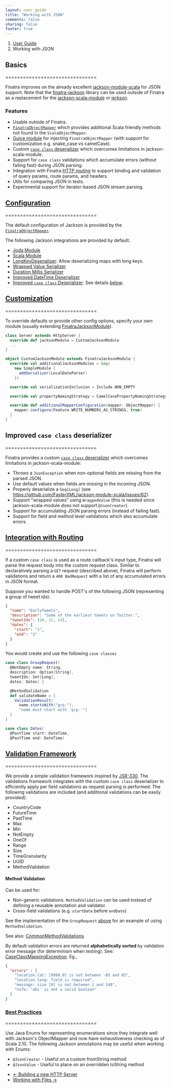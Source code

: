 ```yaml
---
layout: user_guide
title: "Working with JSON"
comments: false
sharing: false
footer: true
---
```


<ol class="breadcrumb">
  <li><a href="/finatra/user-guide">User Guide</a></li>
  <li class="active">Working with JSON</li>
</ol>

## Basics
===============================

Finatra improves on the already excellent [jackson-module-scala](https://github.com/FasterXML/jackson-module-scala) for JSON support. Note that the [finatra-jackson](https://github.com/FasterXML/jackson) library can be used outside of Finatra as a replacement for the [jackson-scala-module](https://github.com/FasterXML/jackson-module-scala) or [jerkson](https://github.com/codahale/jerkson).

### Features

* Usable outside of Finatra.
* [`FinatraObjectMapper`](https://github.com/twitter/finatra/blob/master/jackson/src/main/scala/com/twitter/finatra/json/FinatraObjectMapper.scala) which provides additional Scala friendly methods not found in the `ScalaObjectMapper`.
* [Guice module](https://github.com/twitter/finatra/blob/master/jackson/src/main/scala/com/twitter/finatra/json/modules/FinatraJacksonModule.scala) for injecting `FinatraObjectMapper` (with support for customization e.g. snake_case vs camelCase).
* Custom [`case class` deserializer](https://github.com/twitter/finatra/blob/master/jackson/src/main/scala/com/twitter/finatra/json/internal/caseclass/jackson/FinatraCaseClassDeserializer.scala) which overcomes limitations in jackson-scala-module.
* Support for `case class` validations which accumulate errors (without failing fast) during JSON parsing.
* Integration with Finatra [HTTP routing](/finatra/user-guide/routing-json) to support binding and validation of query params, route params, and headers.
* Utils for comparing JSON in tests.
* Experimental support for iterator-based JSON stream parsing.

## <a class="anchor" name="configuration" href="#configuration">Configuration</a>
===============================

The default configuration of Jackson is provided by the [`FinatraObjectMapper`](https://github.com/twitter/finatra/blob/master/jackson/src/main/scala/com/twitter/finatra/json/FinatraObjectMapper.scala).

The following Jackson integrations are provided by default:

* [Joda Module](https://github.com/FasterXML/jackson-datatype-joda/blob/master/src/main/java/com/fasterxml/jackson/datatype/joda/JodaModule.java)
* [Scala Module](https://github.com/FasterXML/jackson-module-scala/blob/master/src/main/java/com/fasterxml/jackson/module/scala/ScalaModule.java)
* [LongKeyDeserializer](https://github.com/twitter/finatra/blob/master/jackson/src/main/scala/com/twitter/finatra/json/internal/serde/LongKeyDeserializer.scala): Allow deserializing maps with long keys.
* [Wrapped Value Serializer](https://github.com/twitter/finatra/blob/master/jackson/src/main/scala/com/twitter/finatra/json/internal/caseclass/wrapped/WrappedValueSerializer.scala)
* [Duration Millis Serializer](https://github.com/twitter/finatra/blob/master/jackson/src/main/scala/com/twitter/finatra/json/internal/serde/DurationMillisSerializer.scala)
* [Improved DateTime Deserializer](https://github.com/twitter/finatra/blob/master/jackson/src/main/scala/com/twitter/finatra/json/internal/serde/FinatraDatetimeDeserializer.scala)
* [Improved `case class` Deserializer](https://github.com/twitter/finatra/blob/master/jackson/src/main/scala/com/twitter/finatra/json/internal/caseclass/jackson/FinatraCaseClassDeserializer.scala): See details [below](#case-class-deserializer).

## <a class="anchor" name="jackson-customization" href="#jackson-customization">Customization</a>
===============================

To override defaults or provide other config options, specify your own module (usually extending [FinatraJacksonModule](https://github.com/twitter/finatra/blob/master/jackson/src/main/scala/com/twitter/finatra/json/modules/FinatraJacksonModule.scala)).

```scala
class Server extends HttpServer {
  override def jacksonModule = CustomJacksonModule
  ...
}

object CustomJacksonModule extends FinatraJacksonModule {
  override val additionalJacksonModules = Seq(
    new SimpleModule {
      addSerializer(LocalDateParser)
    })

  override val serializationInclusion = Include.NON_EMPTY

  override val propertyNamingStrategy = CamelCasePropertyNamingStrategy

  override def additionalMapperConfiguration(mapper: ObjectMapper) {
    mapper.configure(Feature.WRITE_NUMBERS_AS_STRINGS, true)
  }
}
```
<div></div>

## Improved `case class` deserializer
===============================

Finatra provides a custom [`case class` deserializer](https://github.com/twitter/finatra/blob/master/jackson/src/main/scala/com/twitter/finatra/json/internal/caseclass/jackson/FinatraCaseClassDeserializer.scala) which overcomes limitations in jackson-scala-module:

* Throws a `JsonException` when non-optional fields are missing from the parsed JSON.
* Use default values when fields are missing in the incoming JSON.
* Properly deserialize a `Seq[Long]` (see https://github.com/FasterXML/jackson-module-scala/issues/62).
* Support "wrapped values" using `WrappedValue` (this is needed since jackson-scala-module does not support `@JsonCreator`).
* Support for accumulating JSON parsing errors (instead of failing fast).
* Support for field and method level validations which also accumulate errors.

## <a class="anchor" name="routing-json" href="#routing-json">Integration with Routing</a>
===============================

If a custom `case class` is used as a route callback's input type, Finatra will parse the request body into the custom request class. Similar to declaratively parsing a `GET` request (described above), Finatra will perform validations and return a `400 BadRequest` with a list of any accumulated errors in JSON format.

Suppose you wanted to handle POST's of the following JSON (representing a group of tweet ids):

```json
{
  "name": "EarlyTweets",
  "description": "Some of the earliest tweets on Twitter.",
  "tweetIds": [20, 22, 24],
  "dates": {
    "start": "1",
    "end": "2"
  }
}
```
<div></div>

You would create and use the following <a name="group-request-example">`case classes`</a>

```scala
case class GroupRequest(
  @NotEmpty name: String,
  description: Option[String],
  tweetIds: Set[Long],
  dates: Dates) {

  @MethodValidation
  def validateName = {
    ValidationResult(
      name.startsWith("grp-"),
      "name must start with 'grp-'")
  }
}

case class Dates(
  @PastTime start: DateTime,
  @PastTime end: DateTime)
```
<div></div>

## <a class="anchor" name="validation-framework" href="#validation-framework">Validation Framework</a>
===============================

We provide a simple validation framework inspired by [JSR-330](https://github.com/google/guice/wiki/JSR330). The validations framework integrates with the custom `case class` deserializer to efficiently apply per field validations as request parsing is performed. The following validations are included (and additional validations can be easily provided):

* CountryCode
* FutureTime
* PastTime
* Max
* Min
* NotEmpty
* OneOf
* Range
* Size
* TimeGranularity
* UUID
* MethodValidation

#### Method Validation

Can be used for:

* Non-generic validations. `MethodValidation` can be used instead of defining a reusable annotation and validator.
* Cross-field validations (e.g. `startDate` before `endDate`)

See the implementation of the `GroupRequest` [above](#group-request-example) for an example of using `MethodValidation`.

See also: [CommonMethodValidations](https://github.com/twitter/finatra/blob/master/jackson/src/main/scala/com/twitter/finatra/validation/CommonMethodValidations.scala)

By default validation errors are returned **alphabetically sorted** by validation error message (for determinism when testing). See: [CaseClassMappingException](https://github.com/twitter/finatra/blob/master/jackson/src/main/scala/com/twitter/finatra/json/internal/caseclass/exceptions/CaseClassMappingException.scala). Eg.,

```json
{
  "errors" : [
    "location.lat: [9999.0] is not between -85 and 85",
    "location.long: field is required",
    "message: size [0] is not between 1 and 140",
    "nsfw: 'abc' is not a valid boolean"
  ]
}
```

### <a class="anchor" name="json-best-practices" href="#json-best-practices">Best Practices</a>
===============================

Use Java Enums for representing enumerations since they integrate well with Jackson's ObjectMapper and now have exhaustiveness checking as of Scala 2.10. The following Jackson annotations may be useful when working with Enums:

* `@JsonCreator` - Useful on a custom fromString method
* `@JsonValue` - Useful to place on an overridden toString method

<nav>
  <ul class="pager">
    <li class="previous"><a href="/finatra/user-guide/build-new-http-server"><span aria-hidden="true">&larr;</span>&nbsp;Building&nbsp;a&nbsp;new&nbsp;HTTP&nbsp;Server</a></li>
    <li class="next"><a href="/finatra/user-guide/files">Working&nbsp;with&nbsp;Files&nbsp;<span aria-hidden="true">&rarr;</span></a></li>
  </ul>
</nav>
